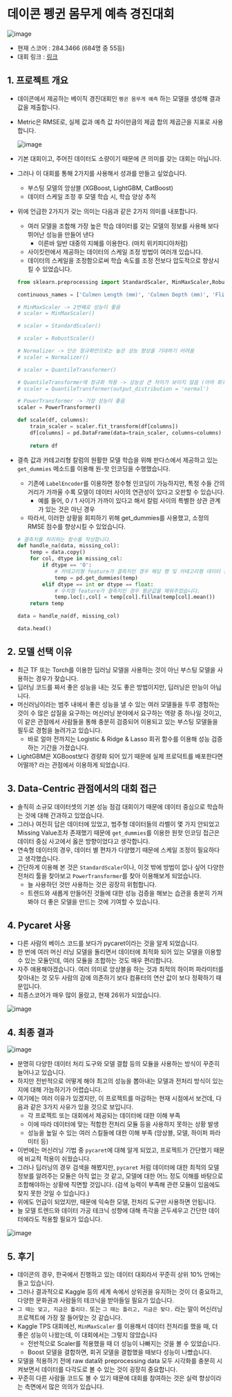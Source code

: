 # 데이콘 펭귄 몸무게 예측 경진대회

![image](https://user-images.githubusercontent.com/40455392/148344581-79057de0-29a2-423e-986e-3661de4c913f.png)



-  현재 스코어 : 284.3466 (684명 중 55등)
-  대회 링크 :  [링크](https://dacon.io/competitions/official/235862/overview/description)



## 1.  프로젝트 개요

- 데이콘에서 제공하는 베이직 경진대회인 `펭귄 몸무게 예측` 하는 모델을 생성해 결과 값을 제출합니다.

- Metric은 RMSE로, 실제 값과 예측 값 차이만큼의 제곱 합의 제곱근을 지표로 사용합니다.

  ![image](https://user-images.githubusercontent.com/40455392/147523354-3017bf03-9ccc-49b5-bb09-7cce17d0033c.png)

- 기본 대회이고, 주어진 데이터도 소량이기 때문에 큰 의미를 갖는 대회는 아닙니다.

- 그러나 이 대회를 통해 2가지를 사용해서 성과를 만들고 싶었습니다.

  - 부스팅 모델의 앙상블 (XGBoost, LightGBM, CatBoost)
  - 데이터 스케일 조정 후 모델 학습 시, 학습 양상 추적

- 위에 언급한 2가지가 갖는 의미는 다음과 같은 2가지 의미를 내포합니다.

  - 여러 모델을 조합해 가장 높은 학습 데이터를 갖는 모델의 정보를 사용해 보다 뛰어난 성능을 만들어 낸다
    - 이른바 일반 대중의 지혜를 이용한다. (마치 위키피디아처럼)
  - 사이킷런에서 제공하는 데이터의 스케일 조정 방법이 여러개 있습니다.
  - 데이터의 스케일을 조정함으로써 학습 속도를 조정 전보다 압도적으로 향상시킬 수 있었습니다.

  ```python
  from sklearn.preprocessing import StandardScaler, MinMaxScaler,RobustScaler, Normalizer, QuantileTransformer, PowerTransformer
  
  continuous_names = ['Culmen Length (mm)', 'Culmen Depth (mm)', 'Flipper Length (mm)', 'Delta 15 N (o/oo)', 'Delta 13 C (o/oo)']
  
  # MinMaxScaler -> 2번째로 성능이 좋음
  # scaler = MinMaxScaler()
  
  # scaler = StandardScaler()
  
  # scaler = RobustScaler()
  
  # Normalizer -> 단순 정규화만으로는 높은 성능 향상을 기대하기 어려움
  # scaler = Normalizer()
  
  # scaler = QuantileTransformer()
  
  # QuantileTransformer에 정규화 적용 -> 성능상 큰 차이가 보이지 않음 (아마 회귀 데이터를 다루기 때문에 큰 차이가 없는 것으로 보임)
  # scaler = QuantileTransformer(output_distribution = 'normal')
  
  # PowerTransformer -> 가장 성능이 좋음
  scaler = PowerTransformer()
  
  def scale(df, columns):
      train_scaler = scaler.fit_transform(df[columns])
      df[columns] = pd.DataFrame(data=train_scaler, columns=columns)
      
      return df
  ```

  

- 결측 값과 카테고리형 칼럼의 원활한 모델 학습을 위해 판다스에서 제공하고 있는 `get_dummies`  메소드를 이용해 원-핫 인코딩을 수행했습니다.

  - 기존에 `LabelEncoder`를 이용하면 정수형 인코딩이 가능하지만, 특정 수들 간의 거리가 가까울 수록 모델이 데이터 사이의 연관성이 있다고 오판할 수 있습니다.
    - 예를 들어, 0 / 1 사이가 가까이 있다고 해서 칼럼 사이의 특별한 상관 관계가 있는 것은 아닌 경우
  - 따라서, 이러한 상황을 회피하기 위해 get_dummies를 사용했고, 소정의 RMSE 점수를 향상시킬 수 있었습니다.

  ```python
  # 결측치를 처리하는 함수를 작성합니다.
  def handle_na(data, missing_col):
      temp = data.copy()
      for col, dtype in missing_col:
          if dtype == 'O':
              # 카테고리형 feature가 결측치인 경우 해당 행 및 카테고리형 데이터 원-핫 인코딩 수행
              temp = pd.get_dummies(temp)
          elif dtype == int or dtype == float:
              # 수치형 feature가 결측치인 경우 평균값을 채워주었습니다.
              temp.loc[:,col] = temp[col].fillna(temp[col].mean())
      return temp
  
  data = handle_na(df, missing_col)
  
  data.head()
  ```



## 2. 모델 선택 이유

- 최근 TF 또는 Torch를 이용한 딥러닝 모델을 사용하는 것이 아닌 부스팅 모델을 사용하는 경우가 잦습니다.
- 딥러닝 코드를 짜서 좋은 성능을 내는 것도 좋은 방법이지만, 딥러닝은 만능이 아닙니다.
- 머신러닝이라는 범주 내에서 좋은 성능을 낼 수 있는 여러 모델들을 두루 경험하는 것이 수 많은 삽질을 요구하는 머신러닝 분야에서 요구하는 역량 중 하나일 것이고, 이 같은 관점에서 사람들을 통해 충분히 검증되어 이용되고 있는 부스팅 모델들을 필두로 경험을 늘려가고 있습니다.
  - 바로 얼마 전까지는 Logistic & Ridge & Lasso 회귀 함수를 이용해 성능 검증하는 기간을 가졌습니다.
- LightGBM은 XGBoost보다 경량화 되어 있기 때문에 실제 프로덕트를 배포한다면 어떨까? 라는 관점에서 이용하게 되었습니다.



## 3. Data-Centric 관점에서의 대회 접근

- 솔직히 소규모 데이터셋의 기본 성능 점검 대회이기 때문에 데이터 중심으로 학습하는 것에 대해 간과하고 있었습니다.
- 그러나 여전히 답은 데이터에 있었고, 범주형 데이터들의 라벨이 몇 가지 안되었고 Missing Value조차 존재했기 때문에 `get_dummies`를 이용한 원핫 인코딩 접근은 데이터 중심 사고에서 옳은 방향이었다고 생각합니다.
- 연속형 데이터의 경우, 데이터 별 편차가 다양했기 때문에 스케일 조정이 필요하다고 생각했습니다.
- 간단하게 이용해 본 것은 `StandardScaler`이나, 이것 밖에 방법이 없나 싶어 다양한 전처리 툴을 찾아보고 `PowerTransformer`를 찾아 이용해보게 되었습니다.
  - 늘 사용하던 것만 사용하는 것은 굉장히 위험합니다.
  - 트렌드와 새롭게 만들어진 것들에 대한 성능 검증을 해보는 습관을 충분히 가져봐야 더 좋은 모델을 만드는 것에 기여할 수 있습니다.



## 4. Pycaret 사용

- 다른 사람의 베이스 코드를 보다가 pycaret이라는 것을 알게 되었습니다.
- 한 번에 여러 머신 러닝 모델을 돌리면서 데이터에 최적화 되어 있는 모델을 이용할 수 있는 모듈인데, 여러 모듈을 조합하는 것도 매우 편리합니다.
- 자주 애용해야겠습니다. 여러 의미로 앙상블을 하는 것과 최적의 하이퍼 파라미터를 찾아내는 것 모두 사람의 감에 의존하기 보다 컴퓨터의 연산 값이 보다 정확하기 때문입니다.
- 최종스코어가 매우 많이 올랐고, 현재 26위가 되었습니다.

![image](https://user-images.githubusercontent.com/40455392/147849659-68d13c42-cddb-4021-9d1c-0fe79b60f8c3.png)



## 4. 최종 결과

![image](https://user-images.githubusercontent.com/40455392/148342298-0b0611ae-da52-4346-b588-1d853ee73cf5.png)

- 분명히 다양한 데이터 처리 도구와 모델 결합 등의 모듈을 사용하는 방식이 꾸준히 늘어나고 있습니다.
- 하지만 전반적으로 어떻게 해야 최고의 성능을 뽑아내는 모델과 전처리 방식이 있는지에 대해 가늠하기가 어렵습니다.
- 여기에는 여러 이유가 있겠지만, 이 프로젝트를 마감하는 현재 시점에서 보건데, 다음과 같은 3가지 사유가 있을 것으로 보입니다.
  - 각 프로젝트 또는 대회에서 제공되는 데이터에 대한 이해 부족
  - 이에 따라 데이터에 맞는 적합한 전처리 모듈 등을 사용하지 못하는 상황 발생
  - 성능을 높일 수 있는 여러 스킬들에 대한 이해 부족 (앙상블, 모델, 하이퍼 파라미터 등)
- 이번에는 머신러닝 기법 중 `pycaret`에 대해 알게 되었고, 프로젝트가 간단했기 때문에 비교적 적용이 쉬웠습니다.
- 그러나 딥러닝의 경우 검색을 해봤지만, `pycaret` 처럼 데이터에 대한 최적의 모델 정보를 알려주는 모듈은 아직 없는 것 같고, 모델에 대한 어느 정도 이해를 바탕으로 조합해야하는 상황에 직면할 것입니다. (검색 능력이 부족해 관련 모듈이 있음에도 찾지 못한 것일 수 있습니다.)
- 위에도 언급이 되었지만, 때문에 익숙한 모델, 전처리 도구만 사용하면 안됩니다.
- 늘 모델 트렌드와 데이터 가공 테크닉 성향에 대해 촉각을 곤두세우고 간단한 데이터에라도 적용할 필요가 있습니다.

![image](https://user-images.githubusercontent.com/40455392/148342452-10f0e3cf-4e3c-4b9b-9a53-156b1846b5cd.png)



## 5. 후기

- 데이콘의 경우, 한국에서 진행하고 있는 데이터 대회라서 꾸준히 상위 10% 안에는 들고 있습니다.
- 그러나 결과적으로 Kaggle 등의 세계 속에서 상위권을 유지하는 것이 더 중요하고, 다양한 문화권과 사람들의 테크닉을 받아들일 필요가 있습니다.
- `그 때는 맞고, 지금은 틀리다.` 또는 `그 때는 틀리고, 지금은 맞다.` 라는 말이 머신러닝 프로젝트에 가장 잘 들어맞는 것 같습니다.
- Kaggle TPS 대회에선, `MinMaxScaler` 를 이용해서 데이터 전처리를 했을 때, 더 좋은 성능이 나왔는데, 이 대회에서는 그렇지 않았습니다
  - 전반적으로 Scaler를 적용했을 때 더 성능이 나빠지는 것을 볼 수 있었습니다.
  - Boost 모델을 결합하면, 회귀 모델을 결합했을 때보다 성능이 나빴습니다.
- 모델을 적용하기 전에 raw data와 preprocessing data 모두 시각화를 충분히 시켜보면서 데이터를 다각도로 볼 수 있는 것이 굉장히 중요합니다.
- 꾸준히 다른 사람들 코드도 볼 수 있기 때문에 대회를 참여하는 것은 실력 향상이라는 측면에서 많은 의의가 있습니다.
